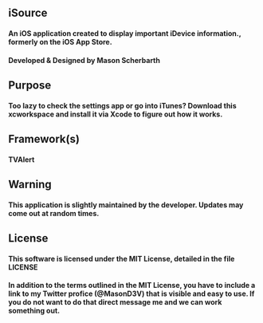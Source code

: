 ## iSource
#### An iOS application created to display important iDevice information., formerly on the iOS App Store.
#### Developed & Designed by Mason Scherbarth

## Purpose
#### Too lazy to check the settings app or go into iTunes? Download this xcworkspace and install it via Xcode to figure out how it works.

## Framework(s)
#### TVAlert

## Warning
#### This application is slightly maintained by the developer. Updates may come out at random times.

## License
#### This software is licensed under the MIT License, detailed in the file LICENSE

#### In addition to the terms outlined in the MIT License, you have to include a link to my Twitter profice (@MasonD3V) that is visible and easy to use. If you do not want to do that direct message me and we can work something out.
